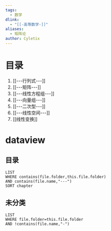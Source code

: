 ```yaml
---
tags:
  - 数学
dlink:
  - "[[-高等数学-]]"
aliases:
  - 矩阵论
author: Cyletix
---
```

# 目录
1. [[---行列式---]]
2. [[---矩阵---]]
3. [[---线性方程组---]]
4. [[---向量组---]]
5. [[---二次型---]]
6. [[---线性空间---]]
7. [[线性变换]]
# dataview
## 目录
```dataview
LIST
WHERE contains(file.folder,this.file.folder)
AND contains(file.name,"---")
SORT chapter
```
## 未分类
```dataview
LIST
WHERE file.folder=this.file.folder
AND !contains(file.name,"-")
```
